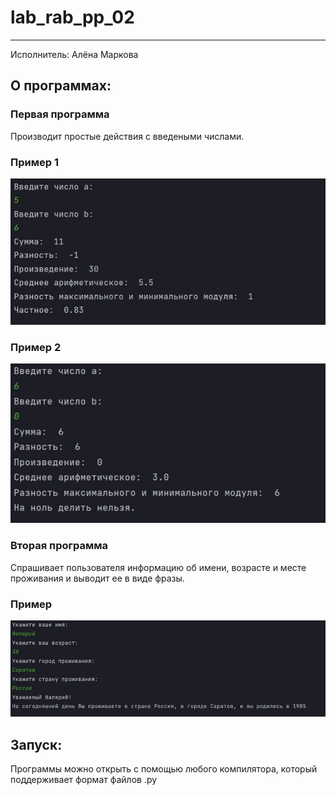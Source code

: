 # lab_rab_pp_02
____
Исполнитель: Алёна Маркова

## О программах:

### Первая программа
Производит простые действия с введеными числами.
### Пример 1
![Пример 1](https://github.com/rottenpearr/lab_rab_pp_02/blob/main/%D0%9F%D1%80%D0%B8%D0%BC%D0%B5%D1%80%D1%8B/%D0%9F%D1%80%D0%B8%D0%BC%D0%B5%D1%80%201.1.jpg)

### Пример 2
![Пример 2](https://github.com/rottenpearr/lab_rab_pp_02/blob/main/%D0%9F%D1%80%D0%B8%D0%BC%D0%B5%D1%80%D1%8B/%D0%9F%D1%80%D0%B8%D0%BC%D0%B5%D1%80%201.2.jpg)

### Вторая программа
Спрашивает пользователя информацию об имени, возрасте и месте проживания и выводит ее в виде фразы.
### Пример
![Пример 1](https://github.com/rottenpearr/lab_rab_pp_02/blob/main/%D0%9F%D1%80%D0%B8%D0%BC%D0%B5%D1%80%D1%8B/%D0%9F%D1%80%D0%B8%D0%BC%D0%B5%D1%80%202.jpg)

## Запуск:

Программы можно открыть с помощью любого компилятора, который поддерживает формат файлов .py


